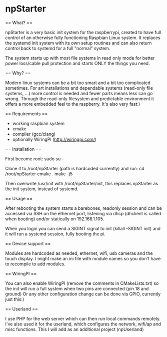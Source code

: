 # npStarter

== What? ==

npStarter is a very basic init system for the raspberrypi, created to have full control of an otherwise fully functioning Raspbian Linux system.
It replaces the systemd init system with its own setup routines and can also return control back to systemd for a full "normal" system.

The system starts up with most file systems in read only mode for better power loss/cable pull protection and starts ONLY the things you need.

== Why? ==

Modern linux systems can be a bit too smart and a bit too complicated sometimes. 
For art installations and dependable systems (read-only file systems, ...) more control is needed and fewer parts means less can go wrong.
Through the read-only filesystem and predictable environment it offers a more embedded feel to the raspberry. It's also very fast:)

== Requirements ==

- working raspbian system
- cmake
- compiler (gcc/clang)
- optionally WiringPI (http://wiringpi.com/)

== Installation ==

First become root:
sudo su -

Clone it to /root/npStarter (path is hardcoded currently) and run:
cd /root/npStarter
cmake .
make -j5

Then overwrite /usr/init with /root/npStarter/init, this replaces npStarter as the init system, instead of systemd.

== Usage ==

After rebooting the system starts a barebones, readonly session and can be accessed via SSH on the ethernet port, listening via dhcp (dhclient is called when booting) and/or statically on 192.168.1.105.

When you login you can send a SIGINT signal to init (killall -SIGINT init) and it will run a systemd session, fully booting the pi.

== Device support ==

Modules are hardcoded as needed, ethernet, wifi, usb cameras and the touch display. I might make an ini file with module names so you don't have to recompile to add modules.

== WiringPI ==

You can also enable WiringPI (remove the comments in CMakeLists.txt) so the init will run a full system when two pins are connected (pin 18 and ground)
Or any other configuration change can be done via GPIO, currently just this:)

== Userland ==

I use PHP for the web server which can then run local commands remotely. 
I've also used it for the userland, which configures the network, wifi/ap and misc functions. This I will add as an additional project (npUserland)